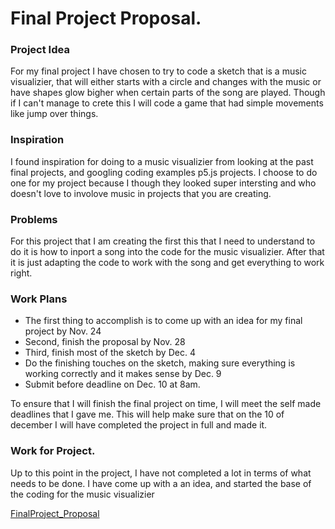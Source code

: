 # Final Project Proposal.

### Project Idea
For my final project I have chosen to try to code a sketch that is a music visualizier, that will either starts with a circle and changes with the music or have shapes glow bigher when certain parts of the song are played. Though if I can't manage to crete this I will code a game that had simple movements like jump over things.

### Inspiration
I found inspiration for doing to a music visualizier from looking at the past final projects, and googling coding examples p5.js projects. I choose to do one for my project because I though they looked super intersting and who doesn't love to involove music in projects that you are creating.

### Problems
For this project that I am creating the first this that I need to understand to do it is how to inport a song into the code for the music visualizier. After that it is just adapting the code to work with the song and get everything to work right.

### Work Plans
- The first thing to accomplish is to come up with an idea for my final project by Nov. 24
- Second, finish the proposal by Nov. 28
- Third, finish most of the sketch by Dec. 4
- Do the finishing touches on the sketch, making sure everything is working correctly and it makes sense by Dec. 9
- Submit before deadline on Dec. 10 at 8am.

To ensure that I will finish the final project on time, I will meet the self made deadlines that I gave me. This will help make sure that on the 10 of december I will have completed the project in full and made it.

### Work for Project.
Up to this point in the project, I have not completed a lot in terms of what needs to be done. I have come up with a an idea, and started the base of the coding for the music visualizier


[FinalProject_Proposal](https://github.com/EmileeK/120-work/tree/master/final-proposal)
